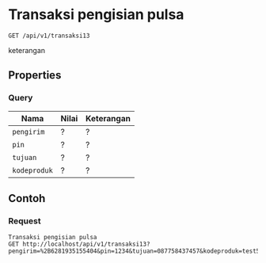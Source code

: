 # Transaksi pengisian pulsa
```http
GET /api/v1/transaksi13
```
keterangan
## Properties
### Query
Nama  | Nilai | Keterangan
--- | --- | ---
<code>pengirim</code> | ? | ?
<code>pin</code> | ? | ?
<code>tujuan</code> | ? | ?
<code>kodeproduk</code> | ? | ?

## Contoh

### Request
```http
Transaksi pengisian pulsa
GET http://localhost/api/v1/transaksi13?pengirim=%2B6281935155404&pin=1234&tujuan=087758437457&kodeproduk=test5
```
